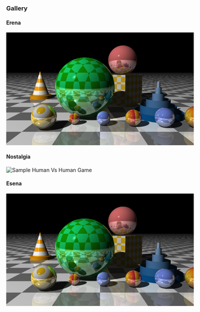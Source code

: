 ### Gallery

#### Erena
<img src="https://raw.githubusercontent.com/melvic-ybanez/erena/screenshots/screenshots/erena.png" width="600" alt="Erena" /> 

#### Nostalgia
<img src="https://raw.githubusercontent.com/melvic-ybanez/nostalgia/screenshots/screenshots/nostalgia.png" width="600" alt="Sample Human Vs Human Game" /> 

#### Esena
<img src="https://raw.githubusercontent.com/melvic-ybanez/esena/screenshots/screenshots/esena.png?" width="600" alt="Esena" />

<!--
**melvic-ybanez/melvic-ybanez** is a ✨ _special_ ✨ repository because its `README.md` (this file) appears on your GitHub profile.

Here are some ideas to get you started:

- 🔭 I’m currently working on ...
- 🌱 I’m currently learning ...
- 👯 I’m looking to collaborate on ...
- 🤔 I’m looking for help with ...
- 💬 Ask me about ...
- 📫 How to reach me: ...
- 😄 Pronouns: ...
- ⚡ Fun fact: ...
-->
